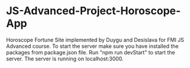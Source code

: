 # JS-Advanced-Project-Horoscope-App
Horoscope Fortune Site implemented by Duygu and Desislava for FMI JS Advanced course.
To start the server make sure you have installed the packages from package.json file.
Run "npm run devStart" to start the server. The server is running on localhost:3000.
